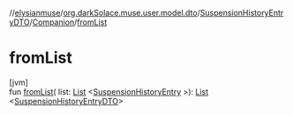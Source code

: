 //[elysianmuse](../../../../index.md)/[org.darkSolace.muse.user.model.dto](../../index.md)/[SuspensionHistoryEntryDTO](../index.md)/[Companion](index.md)/[fromList](from-list.md)

# fromList

[jvm]\
fun [fromList](from-list.md)(
list: [List](https://kotlinlang.org/api/latest/jvm/stdlib/kotlin.collections/-list/index.html)
&lt;[SuspensionHistoryEntry](../../../org.darkSolace.muse.user.model/-suspension-history-entry/index.md)
&gt;): [List](https://kotlinlang.org/api/latest/jvm/stdlib/kotlin.collections/-list/index.html)
&lt;[SuspensionHistoryEntryDTO](../index.md)&gt;
